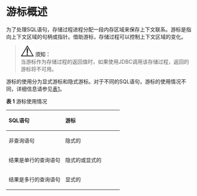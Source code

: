 # 游标概述<a name="ZH-CN_TOPIC_0245374633"></a>

为了处理SQL语句，存储过程进程分配一段内存区域来保存上下文联系。游标是指向上下文区域的句柄或指针。借助游标，存储过程可以控制上下文区域的变化。

>![](public_sys-resources/icon-notice.png) **须知：**   
>当游标作为存储过程的返回值时，如果使用JDBC调用该存储过程，返回的游标将不可用。  

游标的使用分为显式游标和隐式游标。对于不同的SQL语句，游标的使用情况不同，详细信息请参见[表1](#zh-cn_topic_0237122243_zh-cn_topic_0059778312_t0961a7f2a418407cbc7ebba3ba58c03d)。

**表 1**  游标使用情况

<a name="zh-cn_topic_0237122243_zh-cn_topic_0059778312_t0961a7f2a418407cbc7ebba3ba58c03d"></a>
<table><thead align="left"><tr id="zh-cn_topic_0237122243_zh-cn_topic_0059778312_r38b9839431544f31932eb3f18d5280a1"><th class="cellrowborder" valign="top" width="49.81%" id="mcps1.2.3.1.1"><p id="zh-cn_topic_0237122243_zh-cn_topic_0059778312_a7b012325029f4043bd72ebf454971fa2"><a name="zh-cn_topic_0237122243_zh-cn_topic_0059778312_a7b012325029f4043bd72ebf454971fa2"></a><a name="zh-cn_topic_0237122243_zh-cn_topic_0059778312_a7b012325029f4043bd72ebf454971fa2"></a>SQL语句</p>
</th>
<th class="cellrowborder" valign="top" width="50.19%" id="mcps1.2.3.1.2"><p id="zh-cn_topic_0237122243_zh-cn_topic_0059778312_ad9627eb614704cba85bfde77653f4161"><a name="zh-cn_topic_0237122243_zh-cn_topic_0059778312_ad9627eb614704cba85bfde77653f4161"></a><a name="zh-cn_topic_0237122243_zh-cn_topic_0059778312_ad9627eb614704cba85bfde77653f4161"></a>游标</p>
</th>
</tr>
</thead>
<tbody><tr id="zh-cn_topic_0237122243_zh-cn_topic_0059778312_r64d98690690b40cea05b00e9b54163ff"><td class="cellrowborder" valign="top" width="49.81%" headers="mcps1.2.3.1.1 "><p id="zh-cn_topic_0237122243_zh-cn_topic_0059778312_a8bdb3829569d43eea027684a7c8a015b"><a name="zh-cn_topic_0237122243_zh-cn_topic_0059778312_a8bdb3829569d43eea027684a7c8a015b"></a><a name="zh-cn_topic_0237122243_zh-cn_topic_0059778312_a8bdb3829569d43eea027684a7c8a015b"></a>非查询语句</p>
</td>
<td class="cellrowborder" valign="top" width="50.19%" headers="mcps1.2.3.1.2 "><p id="zh-cn_topic_0237122243_zh-cn_topic_0059778312_afb7e0b53f3ba43dda2f8a0bc7ece5dde"><a name="zh-cn_topic_0237122243_zh-cn_topic_0059778312_afb7e0b53f3ba43dda2f8a0bc7ece5dde"></a><a name="zh-cn_topic_0237122243_zh-cn_topic_0059778312_afb7e0b53f3ba43dda2f8a0bc7ece5dde"></a>隐式的</p>
</td>
</tr>
<tr id="zh-cn_topic_0237122243_zh-cn_topic_0059778312_r5432f87406564122aed8db6f5edb7c50"><td class="cellrowborder" valign="top" width="49.81%" headers="mcps1.2.3.1.1 "><p id="zh-cn_topic_0237122243_zh-cn_topic_0059778312_afd31ddc329c24b2f8fbd7d81c2fd0298"><a name="zh-cn_topic_0237122243_zh-cn_topic_0059778312_afd31ddc329c24b2f8fbd7d81c2fd0298"></a><a name="zh-cn_topic_0237122243_zh-cn_topic_0059778312_afd31ddc329c24b2f8fbd7d81c2fd0298"></a>结果是单行的查询语句</p>
</td>
<td class="cellrowborder" valign="top" width="50.19%" headers="mcps1.2.3.1.2 "><p id="zh-cn_topic_0237122243_zh-cn_topic_0059778312_aae912e139dd94d9eb92502722b773bd3"><a name="zh-cn_topic_0237122243_zh-cn_topic_0059778312_aae912e139dd94d9eb92502722b773bd3"></a><a name="zh-cn_topic_0237122243_zh-cn_topic_0059778312_aae912e139dd94d9eb92502722b773bd3"></a>隐式的或显式的</p>
</td>
</tr>
<tr id="zh-cn_topic_0237122243_zh-cn_topic_0059778312_r4f9182b01c944d2b9015629b07544571"><td class="cellrowborder" valign="top" width="49.81%" headers="mcps1.2.3.1.1 "><p id="zh-cn_topic_0237122243_zh-cn_topic_0059778312_a4a96ca5d497348e7a88133b31b33a61a"><a name="zh-cn_topic_0237122243_zh-cn_topic_0059778312_a4a96ca5d497348e7a88133b31b33a61a"></a><a name="zh-cn_topic_0237122243_zh-cn_topic_0059778312_a4a96ca5d497348e7a88133b31b33a61a"></a>结果是多行的查询语句</p>
</td>
<td class="cellrowborder" valign="top" width="50.19%" headers="mcps1.2.3.1.2 "><p id="zh-cn_topic_0237122243_zh-cn_topic_0059778312_aa5dc89403caf4db89fe1c789f4c604d8"><a name="zh-cn_topic_0237122243_zh-cn_topic_0059778312_aa5dc89403caf4db89fe1c789f4c604d8"></a><a name="zh-cn_topic_0237122243_zh-cn_topic_0059778312_aa5dc89403caf4db89fe1c789f4c604d8"></a>显式的</p>
</td>
</tr>
</tbody>
</table>

